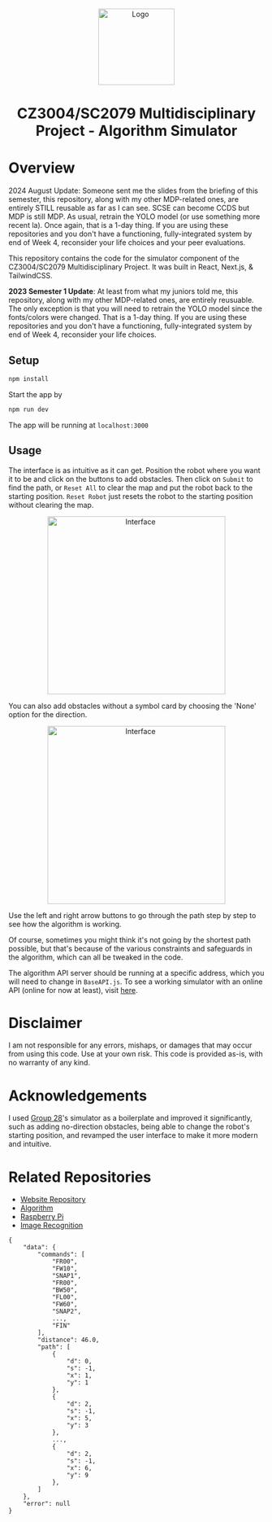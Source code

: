 <br />
<p align="center">
  <img src="/images/Map.png" alt="Logo" height=150 >
  <h1 align="center">
    CZ3004/SC2079 Multidisciplinary Project - Algorithm Simulator
  </h1>
</p>

# Overview
2024 August Update: Someone sent me the slides from the briefing of this semester, this repository, along with my other MDP-related ones, are entirely STILL reusable as far as I can see. SCSE can become CCDS but MDP is still MDP. As usual, retrain the YOLO model (or use something more recent la). Once again, that is a 1-day thing. If you are using these repositories and you don't have a functioning, fully-integrated system by end of Week 4, reconsider your life choices and your peer evaluations.

This repository contains the code for the simulator component of the CZ3004/SC2079 Multidisciplinary Project. It was built in React, Next.js, & TailwindCSS. 

**2023 Semester 1 Update**: At least from what my juniors told me, this repository, along with my other MDP-related ones, are entirely reusuable. The only exception is that you will need to retrain the YOLO model since the fonts/colors were changed. That is a 1-day thing. If you are using these repositories and you don't have a functioning, fully-integrated system by end of Week 4, reconsider your life choices.



## Setup

```bash
npm install
```

Start the app by

```bash
npm run dev
```

The app will be running at `localhost:3000`

## Usage

The interface is as intuitive as it can get. Position the robot where you want it to be and click on the buttons to add obstacles. Then click on `Submit` to find the path, or `Reset All` to clear the map and put the robot back to the starting position. `Reset Robot` just resets the robot to the starting position without clearing the map.

<div style="text-align:center"><img src="/images/1.jpg" alt="Interface" width=350 ></div>

You can also add obstacles without a symbol card by choosing the 'None' option for the direction.

<div style="text-align:center"><img src="/images/3.jpg" alt="Interface" width=350 ></div>

Use the left and right arrow buttons to go through the path step by step to see how the algorithm is working.

Of course, sometimes you might think it's not going by the shortest path possible, but that's because of the various constraints and safeguards in the algorithm, which can all be tweaked in the code.

The algorithm API server should be running at a specific address, which you will need to change in `BaseAPI.js`. To see a working simulator with an online API (online for now at least), visit [here](https://mdp.pyesonekyaw.com/).

# Disclaimer

I am not responsible for any errors, mishaps, or damages that may occur from using this code. Use at your own risk. This code is provided as-is, with no warranty of any kind.

# Acknowledgements

I used [Group 28](https://github.com/CZ3004-Group-28)'s simulator as a boilerplate and improved it significantly, such as adding no-direction obstacles, being able to change the robot's starting position, and revamped the user interface to make it more modern and intuitive.

# Related Repositories

- [Website Repository](https://github.com/pyesonekyaw/MDP-Showcase)
- [Algorithm](https://github.com/pyesonekyaw/CZ3004-SC2079-MDP-Algorithm)
- [Raspberry Pi](https://github.com/pyesonekyaw/CZ3004-SC2079-MDP-RaspberryPi)
- [Image Recognition](https://github.com/pyesonekyaw/CZ3004-SC2079-MDP-ImageRecognition)


```
{
    "data": {
        "commands": [
            "FR00",
            "FW10",
            "SNAP1",
            "FR00",
            "BW50",
            "FL00",
            "FW60",
            "SNAP2",
            ...,
            "FIN"
        ],
        "distance": 46.0,
        "path": [
            {
                "d": 0,
                "s": -1,
                "x": 1,
                "y": 1
            },
            {
                "d": 2,
                "s": -1,
                "x": 5,
                "y": 3
            },
            ...,
            {
                "d": 2,
                "s": -1,
                "x": 6,
                "y": 9
            },
        ]
    },
    "error": null
}
```